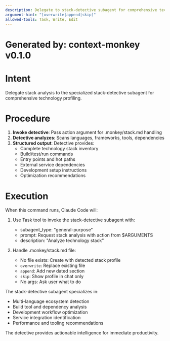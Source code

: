 ```yaml
---
description: Delegate to stack-detective subagent for comprehensive technology stack analysis
argument-hint: "[overwrite|append|skip]"
allowed-tools: Task, Write, Edit
---
```


# Generated by: context-monkey v0.1.0

# Intent

Delegate stack analysis to the specialized stack-detective subagent for comprehensive technology profiling.

# Procedure

1. **Invoke detective**: Pass action argument for .monkey/stack.md handling
2. **Detective analyzes**: Scans languages, frameworks, tools, dependencies
3. **Structured output**: Detective provides:
   - Complete technology stack inventory
   - Build/test/run commands
   - Entry points and hot paths
   - External service dependencies
   - Development setup instructions
   - Optimization recommendations

# Execution

When this command runs, Claude Code will:

1. Use Task tool to invoke the stack-detective subagent with:
   - subagent_type: "general-purpose"
   - prompt: Request stack analysis with action from $ARGUMENTS
   - description: "Analyze technology stack"

2. Handle .monkey/stack.md file:
   - No file exists: Create with detected stack profile
   - `overwrite`: Replace existing file
   - `append`: Add new dated section
   - `skip`: Show profile in chat only
   - No args: Ask user what to do

The stack-detective subagent specializes in:
- Multi-language ecosystem detection
- Build tool and dependency analysis
- Development workflow optimization
- Service integration identification
- Performance and tooling recommendations

The detective provides actionable intelligence for immediate productivity.

